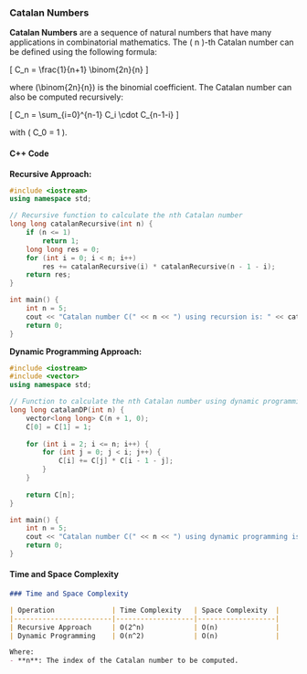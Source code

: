 ### Catalan Numbers

**Catalan Numbers** are a sequence of natural numbers that have many applications in combinatorial mathematics. The \( n \)-th Catalan number can be defined using the following formula:

\[ C_n = \frac{1}{n+1} \binom{2n}{n} \]

where \(\binom{2n}{n}\) is the binomial coefficient. The Catalan number can also be computed recursively:

\[ C_n = \sum_{i=0}^{n-1} C_i \cdot C_{n-1-i} \]

with \( C_0 = 1 \).

#### C++ Code

**Recursive Approach:**

```cpp
#include <iostream>
using namespace std;

// Recursive function to calculate the nth Catalan number
long long catalanRecursive(int n) {
    if (n <= 1)
        return 1;
    long long res = 0;
    for (int i = 0; i < n; i++)
        res += catalanRecursive(i) * catalanRecursive(n - 1 - i);
    return res;
}

int main() {
    int n = 5;
    cout << "Catalan number C(" << n << ") using recursion is: " << catalanRecursive(n) << endl;
    return 0;
}
```

**Dynamic Programming Approach:**

```cpp
#include <iostream>
#include <vector>
using namespace std;

// Function to calculate the nth Catalan number using dynamic programming
long long catalanDP(int n) {
    vector<long long> C(n + 1, 0);
    C[0] = C[1] = 1;
    
    for (int i = 2; i <= n; i++) {
        for (int j = 0; j < i; j++) {
            C[i] += C[j] * C[i - 1 - j];
        }
    }
    
    return C[n];
}

int main() {
    int n = 5;
    cout << "Catalan number C(" << n << ") using dynamic programming is: " << catalanDP(n) << endl;
    return 0;
}
```

#### Time and Space Complexity

```markdown
### Time and Space Complexity

| Operation              | Time Complexity   | Space Complexity  |
|------------------------|-------------------|-------------------|
| Recursive Approach     | O(2^n)            | O(n)              |
| Dynamic Programming    | O(n^2)            | O(n)              |

Where:
- **n**: The index of the Catalan number to be computed.
```


